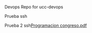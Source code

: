 Devops
Repo for ucc-devops

Prueba ssh

Prueba 2 ssh[Programacion congreso.pdf](https://github.com/Kishin14/ucc-devops/files/7263398/Programacion.congreso.pdf)

